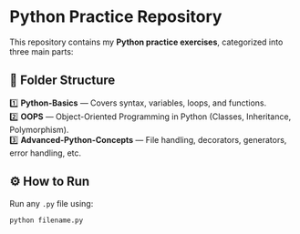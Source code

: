# Python Practice Repository

This repository contains my **Python practice exercises**, categorized into three main parts:

## 📘 Folder Structure
1️⃣ **Python-Basics** — Covers syntax, variables, loops, and functions.  
2️⃣ **OOPS** — Object-Oriented Programming in Python (Classes, Inheritance, Polymorphism).  
3️⃣ **Advanced-Python-Concepts** — File handling, decorators, generators, error handling, etc.

## ⚙️ How to Run
Run any `.py` file using:
```bash
python filename.py
